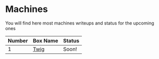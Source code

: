 # Machines
You will find here most machines writeups and status for the upcoming ones

Number| Box Name | Status
------| ------------ |-------------
1 | [Twig]("Twig") | Soon!
